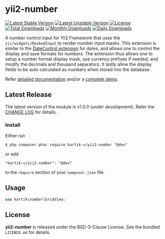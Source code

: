 yii2-number
===========

[![Latest Stable Version](https://poser.pugx.org/kartik-v/yii2-number/v/stable)](https://packagist.org/packages/kartik-v/yii2-number)
[![Latest Unstable Version](https://poser.pugx.org/kartik-v/yii2-number/v/unstable)](https://packagist.org/packages/kartik-v/yii2-number)
[![License](https://poser.pugx.org/kartik-v/yii2-number/license)](https://packagist.org/packages/kartik-v/yii2-number)
[![Total Downloads](https://poser.pugx.org/kartik-v/yii2-number/downloads)](https://packagist.org/packages/kartik-v/yii2-number)
[![Monthly Downloads](https://poser.pugx.org/kartik-v/yii2-number/d/monthly)](https://packagist.org/packages/kartik-v/yii2-number)
[![Daily Downloads](https://poser.pugx.org/kartik-v/yii2-number/d/daily)](https://packagist.org/packages/kartik-v/yii2-number)

A number control input for Yii2 Framework that uses the `yii/widgets/MaskedInput` to render number input masks. This extension is similar to the [DateControl extension](http://demos.krajee.com/datecontrol) for dates, and allows one to control the display and save formats for numbers. The extension thus allows one to setup a number format display mask, use currency prefixes if needed, and modify the decimals and thousand separators. It lastly allow the display fields to be auto calculated as numbers when stored into the database.

Refer [detailed documentation](http://demos.krajee.com/number) and/or a [complete demo](http://demos.krajee.com/number-demo).

## Latest Release
The latest version of the module is v1.0.0 (_under development_). Refer the [CHANGE LOG](https://github.com/kartik-v/yii2-number/blob/master/CHANGE.md) for details. 

### Install

Either run

```
$ php composer.phar require kartik-v/yii2-number "@dev"
```

or add

```
"kartik-v/yii2-number": "@dev"
```

to the ```require``` section of your `composer.json` file.

## Usage
```php
use kartik\number\GridView;
```

## License

**yii2-number** is released under the BSD-3-Clause License. See the bundled `LICENSE.md` for details.